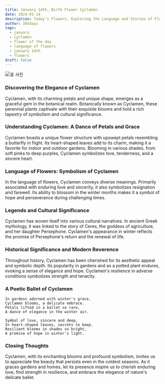 ```yaml
---
title: January 14th, Birth Flower Cyclamen
date: 2024-01-14
description: Today's Flowers, Exploring the Language and Stories of Flowers Cyclamen
author: 365days
tags:
  - january
  - cyclamen
  - flower of the day
  - language of flowers
  - january 14th
  - flowers
draft: false
---
```

![꽃 사진](https://cdn.pixabay.com/photo/2014/10/08/17/43/cyclamen-480477_1280.jpg#center)
### Discovering the Elegance of Cyclamen

Cyclamen, with its charming petals and unique shape, emerges as a graceful gem in the botanical realm. Botanically known as Cyclamen, these perennial plants captivate with their exquisite blooms and hold a rich tapestry of symbolism and cultural significance.

### Understanding Cyclamen: A Dance of Petals and Grace

Cyclamen boasts a unique flower structure with upswept petals resembling a butterfly in flight. Its heart-shaped leaves add to its charm, making it a favorite for indoor and outdoor gardens. Blooming in various shades, from soft pinks to deep purples, Cyclamen symbolizes love, tenderness, and a sincere heart.

### Language of Flowers: Symbolism of Cyclamen

In the language of flowers, Cyclamen conveys diverse meanings. Primarily associated with enduring love and sincerity, it also symbolizes resignation and farewell. Its ability to blossom in the winter months makes it a symbol of hope and perseverance during challenging times.

### Legends and Cultural Significance

Cyclamen has woven itself into various cultural narratives. In ancient Greek mythology, it was linked to the story of Ceres, the goddess of agriculture, and her daughter Persephone. Cyclamen's appearance in winter reflects the promise of Persephone's return and the renewal of life.

### Historical Significance and Modern Reverence

Throughout history, Cyclamen has been cherished for its aesthetic appeal and symbolic depth. Its popularity in gardens and as a potted plant endures, evoking a sense of elegance and hope. Cyclamen's resilience in adverse conditions symbolizes strength and tenacity.

### A Poetic Ballet of Cyclamen

```plaintext
In gardens adorned with winter's grace,
Cyclamen blooms, a delicate embrace.
Petals lifted in a ballet so rare,
A dance of elegance in the winter air.

Symbol of love, sincere and deep,
In heart-shaped leaves, secrets to keep.
Resilient blooms in shades so bright,
A promise of hope in winter's light.
```

### Closing Thoughts

Cyclamen, with its enchanting blooms and profound symbolism, invites us to appreciate the beauty that persists even in the coldest seasons. As it graces gardens and homes, let its presence inspire us to cherish enduring love, find strength in resilience, and embrace the elegance of nature's delicate ballet.